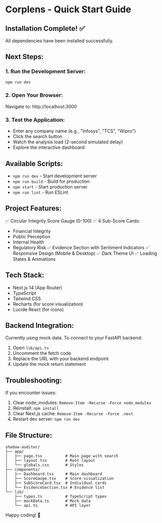 # Corplens - Quick Start Guide

## Installation Complete! ✅

All dependencies have been installed successfully.

## Next Steps:

### 1. Run the Development Server:
```powershell
npm run dev
```

### 2. Open Your Browser:
Navigate to: http://localhost:3000

### 3. Test the Application:
- Enter any company name (e.g., "Infosys", "TCS", "Wipro")
- Click the search button
- Watch the analysis load (2-second simulated delay)
- Explore the interactive dashboard

## Available Scripts:

- `npm run dev` - Start development server
- `npm run build` - Build for production
- `npm start` - Start production server
- `npm run lint` - Run ESLint

## Project Features:

✅ Circular Integrity Score Gauge (0-100)
✅ 4 Sub-Score Cards:
   - Financial Integrity
   - Public Perception  
   - Internal Health
   - Regulatory Risk
✅ Evidence Section with Sentiment Indicators
✅ Responsive Design (Mobile & Desktop)
✅ Dark Theme UI
✅ Loading States & Animations

## Tech Stack:

- Next.js 14 (App Router)
- TypeScript
- Tailwind CSS
- Recharts (for score visualization)
- Lucide React (for icons)

## Backend Integration:

Currently using mock data. To connect to your FastAPI backend:

1. Open `lib/api.ts`
2. Uncomment the fetch code
3. Replace the URL with your backend endpoint
4. Update the mock return statement

## Troubleshooting:

If you encounter issues:
1. Clear node_modules: `Remove-Item -Recurse -Force node_modules`
2. Reinstall: `npm install`
3. Clear Next.js cache: `Remove-Item -Recurse -Force .next`
4. Restart dev server: `npm run dev`

## File Structure:

```
shadow-auditor/
├── app/
│   ├── page.tsx          # Main page with search
│   ├── layout.tsx        # Root layout
│   └── globals.css       # Styles
├── components/
│   ├── Dashboard.tsx     # Main dashboard
│   ├── ScoreGauge.tsx    # Score visualization
│   ├── SubScoreCard.tsx  # Individual cards
│   └── EvidenceSection.tsx # Evidence list
└── lib/
    ├── types.ts          # TypeScript types
    ├── mockData.ts       # Mock data
    └── api.ts            # API layer
```

Happy coding! 🚀
